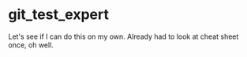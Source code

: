 # git_test_expert
Let's see if I can do this on my own.
Already had to look at cheat sheet once, oh well.